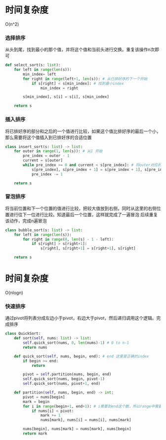 # 时间复杂度

O(n^2)

### 选择排序
从头到尾，找到最小的那个值，并将这个值和当前头进行交换。重复该操作n次即可
```python
def select_sort(s: list):
    for left in range(len(s)):
        min_index= left
        for right in range(left+1, len(s)): # 从已排好序的下一个开始
            if s[right] < s[min_index]: # 找到最小index
                min_index = right

        s[min_index], s[i] = s[i], s[min_index]

    return s
```


### 插入排序
将已排好序的部分和之后的一个值进行比较，如果这个值比排好序的最后一个小，那么需要将这个值插入到已排好序的合适位置
```python
class insert_sort(s: list) -> list:
    for outer in range(1, len(s)): # 从1 开始
        pre_index = outer - 1
        current = s[outer]
        while pre_index >= 0 and current < s[pre_index]: # 将outer对应的值插入已排好序的列表中
            s[pre_index], s[pre_index + 1] = s[pre_index + 1], s[pre_index]
            pre_index -= 1

    return s
```


### 冒泡排序
将当前位置和下一个位置的值进行比较，把较大值放到右侧，同时从这里的右侧位置进行往下一位进行比较。知道最后一个位置，这样就完成了一遍冒泡
后续重复该动作，完成n遍冒泡

```python
class bubble_sort(s: list) -> list:
    for left in range(len(s)):
        for right in range(0, len(s) - 1 - left):
            if s[right] > s[right+1]:
                s[right], s[right+1] = s[right+1], s[right]

    return s
```


# 时间复杂度
O(nlogn)

### 快速排序

通过pivot将列表分成左边小于pivot，右边大于pivot，然后递归调用这个逻辑。完成排序

```python
class QuickSort:
    def sort(self, nums: list) -> list:
        self.quick_sort(nums, 0, len(nums)-1) # 0 to n-1
        return nums

    def quick_sort(self, nums, begin, end): # end 这里是正确的index
        if begin >= end:
            return

        pivot = self.partition(nums, begin, end)
        self.quick_sort(nums, begin, pivot-1)
        self.quick_sort(nums, pivot+1, end)

    def partition(self, nums, begin, end) -> int:
        pivot = nums[begin]
        mark = begin
        for i in range(begin+1, end+1): # i需要到end这个数，所以range中需要end+1
            if nums[i] < pivot:
                mark += 1
                nums[mark], nums[i] = nums[i], nums[mark]

        nums[begin], nums[mark] = nums[mark], nums[begin]
        return mark
```

